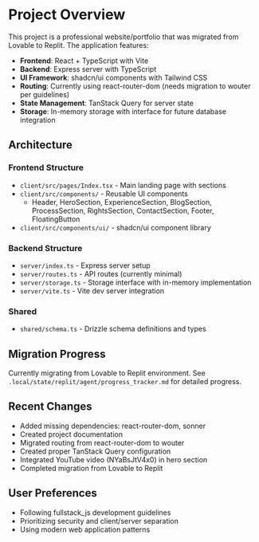# Project Overview

This project is a professional website/portfolio that was migrated from Lovable to Replit. The application features:

- **Frontend**: React + TypeScript with Vite
- **Backend**: Express server with TypeScript
- **UI Framework**: shadcn/ui components with Tailwind CSS
- **Routing**: Currently using react-router-dom (needs migration to wouter per guidelines)
- **State Management**: TanStack Query for server state
- **Storage**: In-memory storage with interface for future database integration

## Architecture

### Frontend Structure
- `client/src/pages/Index.tsx` - Main landing page with sections
- `client/src/components/` - Reusable UI components
  - Header, HeroSection, ExperienceSection, BlogSection, ProcessSection, RightsSection, ContactSection, Footer, FloatingButton
- `client/src/components/ui/` - shadcn/ui component library

### Backend Structure
- `server/index.ts` - Express server setup
- `server/routes.ts` - API routes (currently minimal)
- `server/storage.ts` - Storage interface with in-memory implementation
- `server/vite.ts` - Vite dev server integration

### Shared
- `shared/schema.ts` - Drizzle schema definitions and types

## Migration Progress

Currently migrating from Lovable to Replit environment. See `.local/state/replit/agent/progress_tracker.md` for detailed progress.

## Recent Changes
- Added missing dependencies: react-router-dom, sonner
- Created project documentation
- Migrated routing from react-router-dom to wouter
- Created proper TanStack Query configuration
- Integrated YouTube video (NYaBsJtV4x0) in hero section
- Completed migration from Lovable to Replit

## User Preferences
- Following fullstack_js development guidelines
- Prioritizing security and client/server separation
- Using modern web application patterns